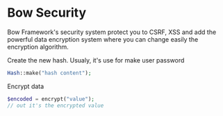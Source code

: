 # Bow Security

Bow Framework's security system protect you to CSRF, XSS and add the powerful data encryption system where you can change easily the encryption algorithm.

Create the new hash. Usualy, it's use for make user password

```php
Hash::make("hash content");
```

Encrypt data

```php
$encoded = encrypt("value");
// out it's the encrypted value
```
